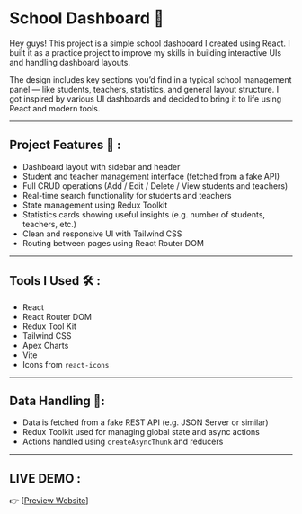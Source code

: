 # School Dashboard 🏫

Hey guys! This project is a simple school dashboard I created using React. I built it as a practice project to improve my skills in building interactive UIs and handling dashboard layouts.

The design includes key sections you’d find in a typical school management panel — like students, teachers, statistics, and general layout structure. I got inspired by various UI dashboards and decided to bring it to life using React and modern tools.

---

## Project Features 🚀 :

- Dashboard layout with sidebar and header
- Student and teacher management interface (fetched from a fake API)
- Full CRUD operations (Add / Edit / Delete / View students and teachers)
- Real-time search functionality for students and teachers
- State management using Redux Toolkit
- Statistics cards showing useful insights (e.g. number of students, teachers, etc.)
- Clean and responsive UI with Tailwind CSS
- Routing between pages using React Router DOM

---

## Tools I Used 🛠️ :

- React
- React Router DOM
- Redux Tool Kit
- Tailwind CSS
- Apex Charts
- Vite
- Icons from `react-icons`

---

## Data Handling 🧠:

- Data is fetched from a fake REST API (e.g. JSON Server or similar)
- Redux Toolkit used for managing global state and async actions
- Actions handled using `createAsyncThunk` and reducers

--- 

## LIVE DEMO :

👉 [[Preview Website](https://your-live-link.vercel.app/)]
